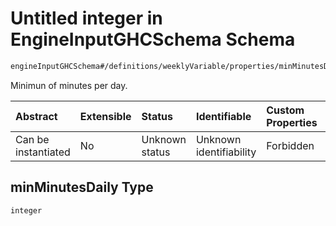 # Untitled integer in EngineInputGHCSchema Schema

```txt
engineInputGHCSchema#/definitions/weeklyVariable/properties/minMinutesDaily
```

Minimun of minutes per day.

| Abstract            | Extensible | Status         | Identifiable            | Custom Properties | Additional Properties | Access Restrictions | Defined In                                                        |
| :------------------ | :--------- | :------------- | :---------------------- | :---------------- | :-------------------- | :------------------ | :---------------------------------------------------------------- |
| Can be instantiated | No         | Unknown status | Unknown identifiability | Forbidden         | Allowed               | none                | [ghc.schema.json*](../out/ghc.schema.json "open original schema") |

## minMinutesDaily Type

`integer`
